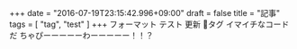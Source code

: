 +++
date = "2016-07-19T23:15:42.996+09:00"
draft = false
title = "記事"
tags = [ "tag", "test" ]
+++
フォーマット
テスト
更新
🔖タグ
イマイチなコードだ
ちゃぴーーーーーわーーーーー！！？

